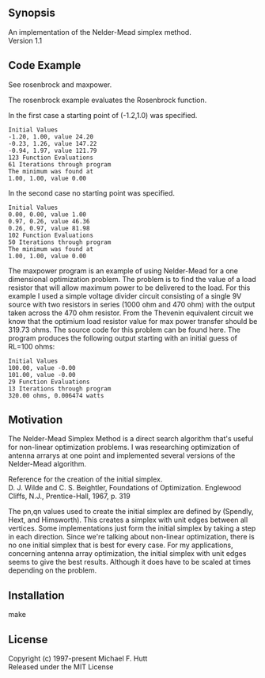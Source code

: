 ## Synopsis

An implementation of the Nelder-Mead simplex method.  
Version 1.1

## Code Example

See rosenbrock and maxpower.

The rosenbrock example evaluates the Rosenbrock function.

In the first case a starting point of (-1.2,1.0) was specified.

    Initial Values
    -1.20, 1.00, value 24.20
    -0.23, 1.26, value 147.22
    -0.94, 1.97, value 121.79
    123 Function Evaluations
    61 Iterations through program
    The minimum was found at
    1.00, 1.00, value 0.00

In the second case no starting point was specified.

    Initial Values
    0.00, 0.00, value 1.00
    0.97, 0.26, value 46.36
    0.26, 0.97, value 81.98
    102 Function Evaluations
    50 Iterations through program
    The minimum was found at
    1.00, 1.00, value 0.00

The maxpower program is an example of using Nelder-Mead for a one
dimensional optimization problem. The problem is to find the value of
a load resistor that will allow maximum power to be delivered to the
load. For this example I used a simple voltage divider circuit
consisting of a single 9V source with two resistors in series (1000
ohm and 470 ohm) with the output taken across the 470 ohm
resistor. From the Thevenin equivalent circuit we know that the
optimium load resistor value for max power transfer should be 319.73
ohms. The source code for this problem can be found here. The program
produces the following output starting with an initial guess of RL=100
ohms:

	Initial Values
	100.00, value -0.00
	101.00, value -0.00
	29 Function Evaluations
	13 Iterations through program
	320.00 ohms, 0.006474 watts


## Motivation

The Nelder-Mead Simplex Method is a direct search algorithm that's
useful for non-linear optimization problems. I was researching
optimization of antenna arrarys at one point and implemented several
versions of the Nelder-Mead algorithm.

Reference for the creation of the initial simplex.  
D. J. Wilde and C. S. Beightler, Foundations of Optimization. Englewood Cliffs, N.J., Prentice-Hall, 1967, p. 319

The pn,qn values used to create the initial simplex are defined by
(Spendly, Hext, and Himsworth). This creates a simplex with unit edges
between all vertices. Some implementations just form the initial
simplex by taking a step in each direction. Since we're talking about
non-linear optimization, there is no one initial simplex that is best
for every case. For my applications, concerning antenna array
optimization, the initial simplex with unit edges seems to give the
best results. Although it does have to be scaled at times depending on
the problem.

## Installation

make

## License

Copyright (c) 1997-present Michael F. Hutt  
Released under the MIT License

